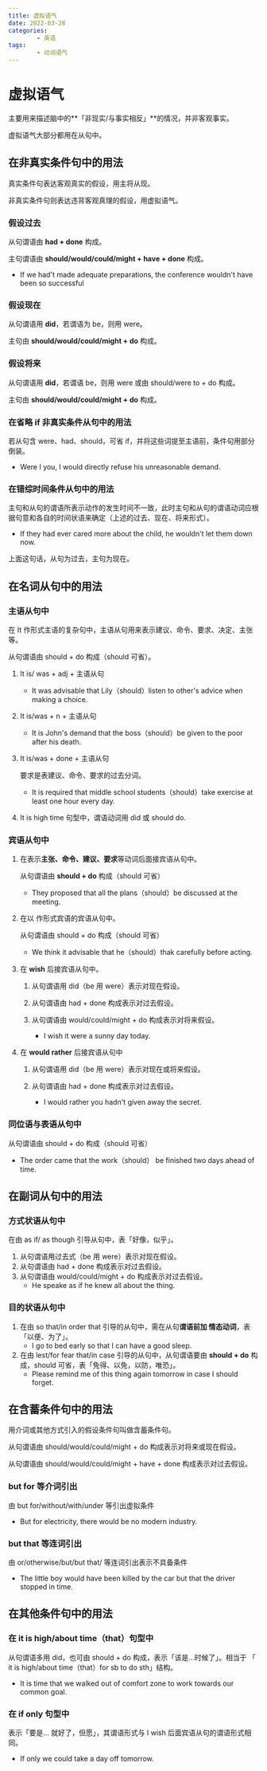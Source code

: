 ```yaml
---
title: 虚拟语气
date: 2022-03-28
categories:
        - 英语
tags:
        - 动词语气
---
```


# 虚拟语气

主要用来描述脑中的**「非现实/与事实相反」**的情况，并非客观事实。

虚拟语气大部分都用在从句中。

## 在非真实条件句中的用法

真实条件句表达客观真实的假设，用主将从现。

非真实条件句则表达违背客观真理的假设，用虚拟语气。

### 假设过去

从句谓语由 **had + done** 构成。

主句谓语由 **should/would/could/might + have + done** 构成。

- If we had't made adequate preparations, the conference wouldn't have been so successful

### 假设现在

从句谓语用 **did**，若谓语为 be，则用 were。

主句由 **should/would/could/might  + do** 构成。

### 假设将来

从句谓语用 **did**，若谓语 be，则用 were 或由 should/were to + do 构成。

主句由 **should/would/could/might  + do** 构成。

### 在省略 if 非真实条件从句中的用法

若从句含 were、had、should，可省 if，并将这些词提至主语前，条件句用部分倒装。

- Were I you, I would directly refuse his unreasonable demand.

### 在错综时间条件从句中的用法

主句和从句的谓语所表示动作的发生时间不一致，此时主句和从句的谓语动词应根据句意和各自的时间状语来确定（上述的过去、现在、将来形式）。

- If they had ever cared more about the child, he wouldn't let them down now.

上面这句话，从句为过去，主句为现在。

## 在名词从句中的用法

### 主语从句中

在 It 作形式主语的复杂句中，主语从句用来表示建议、命令、要求、决定、主张等。

从句谓语由 should + do 构成（should 可省）。

1. It is/ was + adj + 主语从句
   -  It was advisable that Lily（should）listen to other's advice when making a choice.

2. It is/was + n + 主语从句
   - It is John's demand that the boss（should）be given to the poor after his death.

3. It is/was + done + 主语从句

   要求是表建议、命令、要求的过去分词。

   - It is required that middle school students（should）take exercise at least one hour every day.
   
4. It is high time 句型中，谓语动词用 did 或 should do.

### 宾语从句中

1. 在表示**主张、命令、建议、要求**等动词后面接宾语从句中。

   从句谓语由 **should + do** 构成（should 可省）

   - They proposed that all the plans（should）be discussed at the meeting.

2. 在以  作形式宾语的宾语从句中。

   从句谓语由 should + do 构成（should 可省）

   - We think it advisable that he（should）thak carefully before acting.

3. 在 **wish** 后接宾语从句中。

   1. 从句谓语用 did（be 用 were）表示对现在假设。
   
   2. 从句谓语由 had + done 构成表示对过去假设。
   
   3. 从句谓语由 would/could/might + do 构成表示对将来假设。
        - I wish it were a sunny day today.
   


4. 在 **would rather** 后接宾语从句中
   
   1. 从句谓语用 did（be 用 were）表示对现在或将来假设。
   
   2. 从句谓语由 had + done 构成表示对过去假设。
      - I would rather you hadn't given away the secret.

### 同位语与表语从句中

从句谓语由 should + do 构成（should 可省）

- The order came that the work（should） be finished two days ahead of time.

## 在副词从句中的用法

### 方式状语从句中

在由 as if/ as though 引导从句中，表「好像，似乎」。

1. 从句谓语用过去式（be 用 were）表示对现在假设。
2. 从句谓语由 had + done 构成表示对过去假设。
3. 从句谓语由 would/could/might + do 构成表示对过去假设。
   - He speake as if he knew all about the thing.

### 目的状语从句中

1. 在由 so that/in order that 引导的从句中，需在从句**谓语前加 情态动词**，表「以便、为了」。
   - I go to bed early so that I can have a good sleep.
2. 在由 lest/for fear that/in case 引导的从句中，从句谓语要由 **should + do** 构成，should 可省，表「免得、以免，以防，唯恐」。
   - Please remind me of this thing again tomorrow in case I should forget.

## 在含蓄条件句中的用法

用介词或其他方式引入的假设条件句叫做含蓄条件句。

从句谓语由 should/would/could/might + do 构成表示对将来或现在假设。

从句谓语由 should/would/could/might + have + done 构成表示对过去假设。

### but for 等介词引出

由 but for/without/with/under 等引出虚拟条件

- But for electricity, there would be no modern industry.

### but that 等连词引出

由 or/otherwise/but/but that/ 等连词引出表示不具备条件

- The little boy would have been killed by the car but that the driver stopped in time.

## 在其他条件句中的用法

### 在 it is high/about  time（that）句型中

从句谓语多用 did，也可由 should + do 构成，表示「该是...时候了」。相当于 「 it is high/about time（that）for sb to do sth」结构。

- It is time that we walked out of comfort zone to work towards our common goal.

### 在 if only 句型中

表示「要是... 就好了，但愿」，其谓语形式与 I wish 后面宾语从句的谓语形式相同。

- If only we could take a day off tomorrow.


